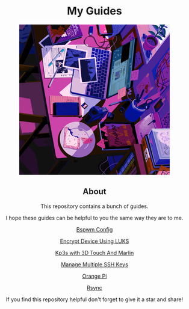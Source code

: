 <h1 align="center">My Guides</h1>

<div align="center">
<img src="/assets/desk.gif" alt="desk" width="400"/>
</div>

<h2 align="center">About</h2>

<p align="center">This repository contains a bunch of guides.</p>

<p align="center">I hope these guides can be helpful to you the same way they are to me.</p>

<div align="center">

<a href="https://github.com/fishsticksnom/bspwm-config">Bspwm Config</a>  

<a href="https://github.com/fishsticksnom/luks_encryption_guide">Encrypt Device Using LUKS</a>  

<a href="https://github.com/fishsticksnom/kp3s_3d_touch_guide">Kp3s with 3D Touch And Marlin</a>  

<a href="https://github.com/fishsticksnom/manage_multiple_ssh_keys_guide">Manage Multiple SSH Keys</a>  

<a href="https://github.com/fishsticksnom/orange_pi_guides">Orange Pi </a>  

<a href="https://github.com/fishsticksnom/rsync_guide">Rsync</a>  

</div>

<p align="center">If you find this repository helpful don't forget to give it a star and share!</p>

